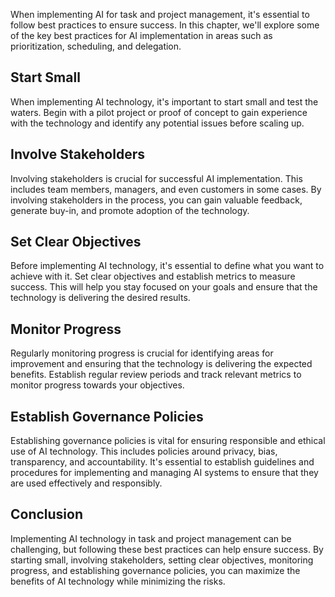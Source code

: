 
When implementing AI for task and project management, it's essential to follow best practices to ensure success. In this chapter, we'll explore some of the key best practices for AI implementation in areas such as prioritization, scheduling, and delegation.

Start Small
-----------

When implementing AI technology, it's important to start small and test the waters. Begin with a pilot project or proof of concept to gain experience with the technology and identify any potential issues before scaling up.

Involve Stakeholders
--------------------

Involving stakeholders is crucial for successful AI implementation. This includes team members, managers, and even customers in some cases. By involving stakeholders in the process, you can gain valuable feedback, generate buy-in, and promote adoption of the technology.

Set Clear Objectives
--------------------

Before implementing AI technology, it's essential to define what you want to achieve with it. Set clear objectives and establish metrics to measure success. This will help you stay focused on your goals and ensure that the technology is delivering the desired results.

Monitor Progress
----------------

Regularly monitoring progress is crucial for identifying areas for improvement and ensuring that the technology is delivering the expected benefits. Establish regular review periods and track relevant metrics to monitor progress towards your objectives.

Establish Governance Policies
-----------------------------

Establishing governance policies is vital for ensuring responsible and ethical use of AI technology. This includes policies around privacy, bias, transparency, and accountability. It's essential to establish guidelines and procedures for implementing and managing AI systems to ensure that they are used effectively and responsibly.

Conclusion
----------

Implementing AI technology in task and project management can be challenging, but following these best practices can help ensure success. By starting small, involving stakeholders, setting clear objectives, monitoring progress, and establishing governance policies, you can maximize the benefits of AI technology while minimizing the risks.
